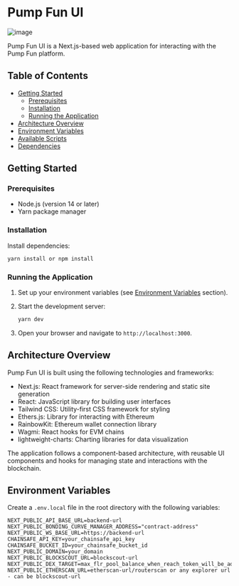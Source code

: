 # Pump Fun UI

![image](https://github.com/user-attachments/assets/6aa339c2-03fb-4c98-b168-d72e01d72c0e)

Pump Fun UI is a Next.js-based web application for interacting with the Pump Fun platform.

## Table of Contents

- [Getting Started](#getting-started)
  - [Prerequisites](#prerequisites)
  - [Installation](#installation)
  - [Running the Application](#running-the-application)
- [Architecture Overview](#architecture-overview)
- [Environment Variables](#environment-variables)
- [Available Scripts](#available-scripts)
- [Dependencies](#dependencies)


## Getting Started

### Prerequisites

- Node.js (version 14 or later)
- Yarn package manager

### Installation

 Install dependencies:
   ```bash
   yarn install or npm install
   ```

### Running the Application

1. Set up your environment variables (see [Environment Variables](#environment-variables) section).

2. Start the development server:
   ```bash
   yarn dev
   ```

3. Open your browser and navigate to `http://localhost:3000`.

## Architecture Overview

Pump Fun UI is built using the following technologies and frameworks:

- Next.js: React framework for server-side rendering and static site generation
- React: JavaScript library for building user interfaces
- Tailwind CSS: Utility-first CSS framework for styling
- Ethers.js: Library for interacting with Ethereum
- RainbowKit: Ethereum wallet connection library
- Wagmi: React hooks for EVM chains
- lightweight-charts: Charting libraries for data visualization

The application follows a component-based architecture, with reusable UI components and hooks for managing state and interactions with the blockchain.

## Environment Variables

Create a `.env.local` file in the root directory with the following variables:

```
NEXT_PUBLIC_API_BASE_URL=backend-url
NEXT_PUBLIC_BONDING_CURVE_MANAGER_ADDRESS="contract-address"
NEXT_PUBLIC_WS_BASE_URL=https://backend-url
CHAINSAFE_API_KEY=your_chainsafe_api_key
CHAINSAFE_BUCKET_ID=your_chainsafe_bucket_id
NEXT_PUBLIC_DOMAIN=your_domain
NEXT_PUBLIC_BLOCKSCOUT_URL=blockscout-url
NEXT_PUBLIC_DEX_TARGET=max_flr_pool_balance_when_reach_token_will_be_added_to_dex
NEXT_PUBLIC_ETHERSCAN_URL=etherscan-url/routerscan or any explorer url - can be blockscout-url
```
